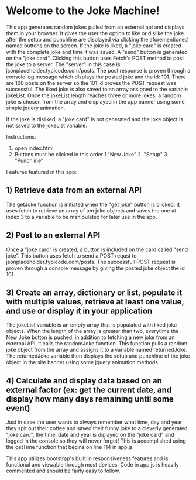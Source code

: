 <h1><b>Welcome to the Joke Machine!</b></h1>

<p>This app generates random jokes pulled from an external api and displays them in your browser. It gives the user the  option to like or dislike the joke after
the setup and punchline are displayed via clicking the aforementioned named buttons on the screen. If the joke is liked, a "joke card" is created with the complete joke
and time it was saved. A "send" button is generated on the "joke card". Clicking this button uses Fetch's POST method to post the joke to a server. The "server" in this case is: jsonplaceholder.typicode.com/posts. The post response is proven through a console log message which displays the posted joke and the id: 101. There are 100 posts on the server so the 101 id proves the POST request was successful. The liked joke is also saved to an array assigned to the variable jokeList. Once the jokeList length reaches three or more jokes, a random joke is chosen from the array and displayed in the app banner using some simple jquery animation.</p> 

If the joke is disliked, a "joke card" is not generated and the joke object is not saved to the jokeList variable.

Instructions:
1) open index.html
2) Buttons must be clicked in this order 1."New Joke" 2. "Setup" 3. "Punchline"

Features featured in this app:

<h2>1) Retrieve data from an external API</h2> 
<p>The getJoke function is initiated when the "get joke" button is clicked. It uses fetch to retrieve an array of ten joke objects and saves the one at index 3 to a variable to be manipulated for later use in the app.</p>

<h2>2) Post to an external API</h2>
<p>Once a "joke card" is created, a button is included on the card called "send joke". This button uses fetch to send a POST requst to jsonplaceholder.typicode.com/posts. The successfull POST request is proven through a console message by giving the posted joke object the id 101.</P>

<h2>3) Create an array, dictionary or list, populate it with multiple values, retrieve at least one value, and use or display it in your application</h2>
<p> The jokeList variable is an empty array that is populated with liked joke objects. When the length of the array is greater than two, everytime the New Joke button is pushed, in addition to fetching a new joke from an external API, it calls the randomJoke function. This function pulls a random joke object from the array and assigns it to a variable named returnedJoke. The returnedJoke variable then displays the setup and punchline of the joke object in the site banner using some jquery animation methods.</p> 

<h2>4) Calculate and display data based on an external factor (ex: get the current date, and display how many days remaining until some event)</h2>
<p>Just in case the user wants to always remember what time, day and year they spit out their coffee and saved their funny joke to a cleverly generated "joke card", the time, date and year is diplayed on the "joke card" and logged in the console so they will never forget! This is accomplished using the getTime function that begins on line 114 in app.js</P>


<p> This app utilizes bootstrap's built in responsiveness features and is functional and viewable through most devices. Code in app.js is heavily commented and should be fairly easy to follow.</p>
